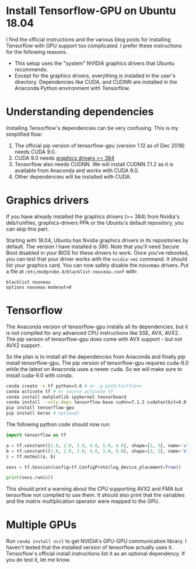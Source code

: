# Install Tensorflow-GPU on Ubuntu 18.04

I find the official instructions and the various blog posts for installing
Tensorflow with GPU support too complicated. I prefer these instructions for
the following reasons.

- This setup uses the "system" NVIDIA graphics drivers that Ubuntu recommends.
- Except for the graphics drivers, everything is installed in the user's
  directory. Dependencies like CUDA, and CUDNN are installed in the Anaconda
  Python environment with Tensorflow.


# Understanding dependencies

Installing Tensorflow's dependencies can be very confusing. This is my simplified flow:

1. The official pip version of tensorflow-gpu (version 1.12 as of Dec 2018) needs CUDA 9.0.
2. CUDA 9.0 needs [graphics drivers >= 384](https://docs.nvidia.com/deploy/cuda-compatibility/index.html)
3. Tensorflow also needs CUDNN. We will install CUDNN 7.1.2 as it is available
   from Anaconda and works with CUDA 9.0.
4. Other dependencies will be installed with CUDA.


# Graphics drivers

If you have already installed the graphics drivers (>= 384) from Nvidia's
deb/runfiles, graphics-drivers PPA or the Ubuntu's default repository, you can
skip this part.

Starting with 18.04, Ubuntu has Nvidia graphics drivers in its repositories by
default. The version I have installed is 390. Note that you'll need Secure Boot
disabled in your BIOS for these drivers to work. Once you've rebooted, you can
test that your driver works with the `nvidia-smi` command. It should list your
graphics card. You can now safely disable the nouveau drivers. Put a file at
`/etc/modprobe.d/blacklist-nouveau.conf` with:

```
blacklist nouveau
options nouveau modeset=0
```


# Tensorflow

The Anaconda version of tensorflow-gpu installs all its dependencies, but it is
not compiled for any advanced CPU instructions like SSE, AVX, AVX2. The pip
version of tensorflow-gpu does come with AVX support - but not AVX2 support.

So the plan is to install all the dependencies from Anaconda and finally pip
install tensorflow-gpu. The pip version of tensorflow-gpu requires cuda-9.0
while the latest on Anaconda uses a newer cuda. So we will make sure to install
cuda-9.0 with conda.

```bash
conda create -n tf python=3.6 # or -p path/to/tf/env
conda activate tf # or source activate tf
conda install matplotlib ipykernel tensorboard
conda install --only-deps tensorflow-base cudnn=7.1.2 cudatoolkit=9.0
pip install tensorflow-gpu
pip install keras # optional
```

The following python code should now run:

```python
import tensorflow as tf

a = tf.constant([1.0, 2.0, 3.0, 4.0, 5.0, 6.0], shape=[2, 3], name='a')
b = tf.constant([1.0, 2.0, 3.0, 4.0, 5.0, 6.0], shape=[3, 2], name='b')
c = tf.matmul(a, b)

sess = tf.Session(config=tf.ConfigProto(log_device_placement=True))

print(sess.run(c))
```

This should print a warning about the CPU supporting AVX2 and FMA but
tensorflow not compiled to use them. It should also print that the variables
and the matrix multiplication operator were mapped to the GPU.


# Multiple GPUs

Run `conda install nccl` to get NVIDIA's GPU-GPU communication library. I
haven't tested that the installed version of tensorflow actually uses it.
Tensorflow's official install instructions list it as an optional dependency.
If you do test it, let me know.